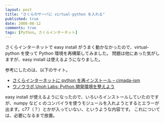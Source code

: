 ```yaml
---
layout: post
title: "さくらのサーバに virtual-python を入れる"
published: true
date: 2008-08-12
comments: true
tags: [Python, さくらインターネット]
---
```


さくらインターネットで easy install がうまく動かなかったので、virtual-python を使って Python 環境を再構築してみました。
問題は他にあった気がしますが、easy install は使えるようになりました。

参考にしたのは、以下のサイト。

- [さくらインターネットに python を再インストール &#8211; cimada-ism](http://d.hatena.ne.jp/cimadai/20080713/1215964300)
- [ウノウラボ Unoh Labs: Python 開発環境を整えよう](http://labs.unoh.net/2007/04/python.html)

easy install が使えるようになったので、いろいろインストールしていたのですが、numpy など c のコンパイラを使うモジュールを入れようとするとエラーが出ます。c77（？）とかが入っていない、というような内容です。
これについては、必要になるまで放置。
